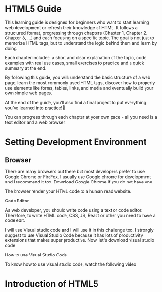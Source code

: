 # HTML5 Guide
This learning guide is designed for beginners who want to start learning web development or refresh their knowledge of HTML. It follows a structured format, progressing through chapters (Chapter 1, Chapter 2, Chapter 3, …) and each focusing on a specific topic. The goal is not just to memorize HTML tags, but to understand the logic behind them and learn by doing.

Each chapter includes: a short and clear explanation of the topic, code examples with real use cases, small exercises to practice and a quick summary at the end.

By following this guide, you will: understand the basic structure of a web page, learn the most commonly used HTML tags, discover how to properly use elements like forms, tables, links, and media and eventually build your own simple web pages.

At the end of the guide, you’ll also find a final project to put everything you’ve learned into practice!🚀

You can progress through each chapter at your own pace - all you need is a text editor and a web browser. 


# Setting Development Environment

## Browser

There are many browsers out there but most developers prefer to use Google Chrome or FireFox. I usually use Google chrome for development and I recommend it too. Download Google Chrome if you do not have one.

The browser render your HTML code to a human read website.

Code Editor

As web developer, you should write code using a text or code editor. Therefore, to write HTML code, CSS, JS, React or other you need to have a code edit.

I will use Visual studio code and I will use it in this challenge too. I strongly suggest to use Visual Studio Code because it has lots of productivity extensions that makes super productive. Now, let's download visual studio code.

How to use Visual Studio Code

To know how to use visual studio code, watch the following video

# Introduction of HTML5
